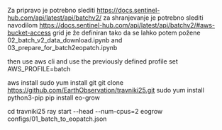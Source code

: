 Za pripravo je potrebno slediti
https://docs.sentinel-hub.com/api/latest/api/batchv2/
za shranjevanje je potrebno slediti navodilom https://docs.sentinel-hub.com/api/latest/api/batchv2/#aws-bucket-access
grid je že definiran tako da se lahko potem požene
02_batch_v2_data_download.ipynb
and
03_prepare_for_batch2eopatch.ipynb

then use aws cli and use the previously defined profile
set AWS_PROFILE=batch

aws install
sudo yum install git
git clone https://github.com/EarthObservation/travniki25.git
sudo yum install python3-pip
pip install eo-grow

cd travniki25
ray start --head --num-cpus=2
eogrow configs/01_batch_to_eopatch.json

